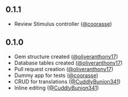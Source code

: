 ## 0.1.1

* Review Stimulus controller ([@coorasse][])

## 0.1.0 

* Gem structure created ([@oliveranthony17][])
* Database tables created ([@oliveranthony17][])
* Pull request creation ([@oliveranthony17][])
* Dummy app for tests ([@coorasse][])
* CRUD for translations ([@CuddlyBunion341][])
* Inline editing ([@CuddlyBunion341][])

[@coorasse]: https://github.com/coorasse

[@oliveranthony17]: https://github.com/oliveranthony17

[@CuddlyBunion341]: https://github.com/CuddlyBunion341
